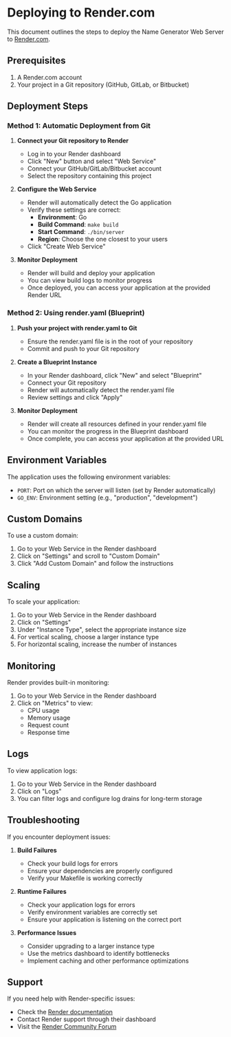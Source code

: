 # Deploying to Render.com

This document outlines the steps to deploy the Name Generator Web Server to [Render.com](https://render.com).

## Prerequisites

1. A Render.com account
2. Your project in a Git repository (GitHub, GitLab, or Bitbucket)

## Deployment Steps

### Method 1: Automatic Deployment from Git

1. **Connect your Git repository to Render**
   - Log in to your Render dashboard
   - Click "New" button and select "Web Service"
   - Connect your GitHub/GitLab/Bitbucket account
   - Select the repository containing this project

2. **Configure the Web Service**
   - Render will automatically detect the Go application
   - Verify these settings are correct:
     - **Environment**: Go
     - **Build Command**: `make build`
     - **Start Command**: `./bin/server`
     - **Region**: Choose the one closest to your users
   - Click "Create Web Service"

3. **Monitor Deployment**
   - Render will build and deploy your application
   - You can view build logs to monitor progress
   - Once deployed, you can access your application at the provided Render URL

### Method 2: Using render.yaml (Blueprint)

1. **Push your project with render.yaml to Git**
   - Ensure the render.yaml file is in the root of your repository
   - Commit and push to your Git repository

2. **Create a Blueprint Instance**
   - In your Render dashboard, click "New" and select "Blueprint"
   - Connect your Git repository
   - Render will automatically detect the render.yaml file
   - Review settings and click "Apply"

3. **Monitor Deployment**
   - Render will create all resources defined in your render.yaml file
   - You can monitor the progress in the Blueprint dashboard
   - Once complete, you can access your application at the provided URL

## Environment Variables

The application uses the following environment variables:

- `PORT`: Port on which the server will listen (set by Render automatically)
- `GO_ENV`: Environment setting (e.g., "production", "development")

## Custom Domains

To use a custom domain:

1. Go to your Web Service in the Render dashboard
2. Click on "Settings" and scroll to "Custom Domain"
3. Click "Add Custom Domain" and follow the instructions

## Scaling

To scale your application:

1. Go to your Web Service in the Render dashboard
2. Click on "Settings"
3. Under "Instance Type", select the appropriate instance size
4. For vertical scaling, choose a larger instance type
5. For horizontal scaling, increase the number of instances

## Monitoring

Render provides built-in monitoring:

1. Go to your Web Service in the Render dashboard
2. Click on "Metrics" to view:
   - CPU usage
   - Memory usage
   - Request count
   - Response time

## Logs

To view application logs:

1. Go to your Web Service in the Render dashboard
2. Click on "Logs"
3. You can filter logs and configure log drains for long-term storage

## Troubleshooting

If you encounter deployment issues:

1. **Build Failures**
   - Check your build logs for errors
   - Ensure your dependencies are properly configured
   - Verify your Makefile is working correctly

2. **Runtime Failures**
   - Check your application logs for errors
   - Verify environment variables are correctly set
   - Ensure your application is listening on the correct port

3. **Performance Issues**
   - Consider upgrading to a larger instance type
   - Use the metrics dashboard to identify bottlenecks
   - Implement caching and other performance optimizations

## Support

If you need help with Render-specific issues:

- Check the [Render documentation](https://render.com/docs)
- Contact Render support through their dashboard
- Visit the [Render Community Forum](https://community.render.com/)
